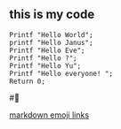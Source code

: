 ## this is my code
```
Printf "Hello World";
printf "Hello Janus";
Printf "Hello Eve";
Printf "Hello ?";
Printf "Hello Yu";
Printf "Hello everyone! ";
Return 0;
```
#:pig:

[markdown emoji links](https://www.webpagefx.com/tools/emoji-cheat-sheet/)
